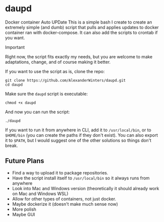 # daupd
Docker container Auto UPDate
This is a simple bash I create to create an extremely simple (and dumb) script that pulls and applies updates to docker container ran with docker-compose. It can also add the scripts to crontab if you want.

>[!IMPORTANT]
>Right now, the script fits exactly my needs, but you are welcome to make adaptations, change, and of course making it better. 

If you want to use the script as is, clone the repo:

```
git clone https://github.com/AlexanderWinters/daupd.git
cd daupd
```

Make sure the `daupd` script is executable:
```
chmod +x daupd
```
And now you can run the script:
```
./daupd
```

If you want to run it from anywhere in CLI, add it to `/usr/local/bin`, or to `$HOME/bin` (you can create the paths if they don't exist). You can also export it to `$PATH`, but I would suggest one of the other solutions so things don't break.


## Future Plans
- Find a way to upload it to package repositories.
- Have the script install itself to `/usr/local/bin` so it always runs from anywhere
- Look into Mac and Windows version (theoretically it should already work on Mac and Windows WSL)
- Allow for other types of containers, not just docker. 
- Maybe dockerize it (doesn't make much sense now)
- More polish
- Maybe GUI